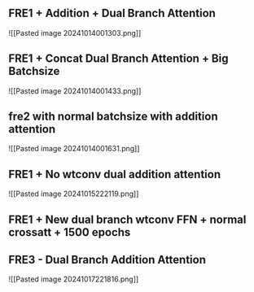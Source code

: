 ## FRE1 + Addition + Dual Branch Attention
![[Pasted image 20241014001303.png]]

## FRE1 + Concat Dual Branch Attention + Big Batchsize


![[Pasted image 20241014001433.png]]

## fre2 with normal batchsize with addition attention
![[Pasted image 20241014001631.png]]
## FRE1 + No wtconv dual addition attention

![[Pasted image 20241015222119.png]]
## FRE1 + New dual branch wtconv FFN + normal crossatt + 1500 epochs

## FRE3 - Dual Branch Addition Attention
![[Pasted image 20241017221816.png]]
